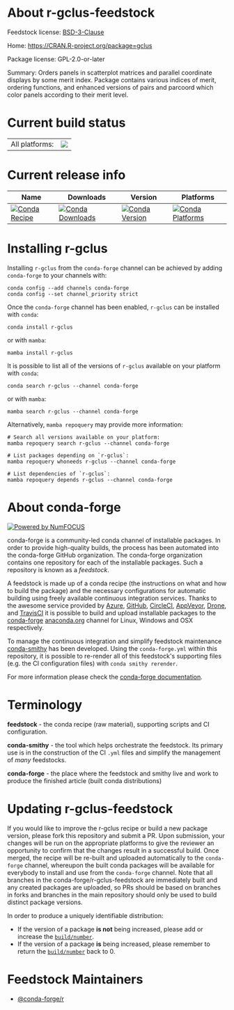 About r-gclus-feedstock
=======================

Feedstock license: [BSD-3-Clause](https://github.com/conda-forge/r-gclus-feedstock/blob/main/LICENSE.txt)

Home: https://CRAN.R-project.org/package=gclus

Package license: GPL-2.0-or-later

Summary: Orders panels in scatterplot matrices and parallel coordinate displays by some merit index. Package contains various indices of merit, ordering functions, and enhanced versions of pairs and parcoord which color panels according to their merit level.

Current build status
====================


<table><tr><td>All platforms:</td>
    <td>
      <a href="https://dev.azure.com/conda-forge/feedstock-builds/_build/latest?definitionId=1166&branchName=main">
        <img src="https://dev.azure.com/conda-forge/feedstock-builds/_apis/build/status/r-gclus-feedstock?branchName=main">
      </a>
    </td>
  </tr>
</table>

Current release info
====================

| Name | Downloads | Version | Platforms |
| --- | --- | --- | --- |
| [![Conda Recipe](https://img.shields.io/badge/recipe-r--gclus-green.svg)](https://anaconda.org/conda-forge/r-gclus) | [![Conda Downloads](https://img.shields.io/conda/dn/conda-forge/r-gclus.svg)](https://anaconda.org/conda-forge/r-gclus) | [![Conda Version](https://img.shields.io/conda/vn/conda-forge/r-gclus.svg)](https://anaconda.org/conda-forge/r-gclus) | [![Conda Platforms](https://img.shields.io/conda/pn/conda-forge/r-gclus.svg)](https://anaconda.org/conda-forge/r-gclus) |

Installing r-gclus
==================

Installing `r-gclus` from the `conda-forge` channel can be achieved by adding `conda-forge` to your channels with:

```
conda config --add channels conda-forge
conda config --set channel_priority strict
```

Once the `conda-forge` channel has been enabled, `r-gclus` can be installed with `conda`:

```
conda install r-gclus
```

or with `mamba`:

```
mamba install r-gclus
```

It is possible to list all of the versions of `r-gclus` available on your platform with `conda`:

```
conda search r-gclus --channel conda-forge
```

or with `mamba`:

```
mamba search r-gclus --channel conda-forge
```

Alternatively, `mamba repoquery` may provide more information:

```
# Search all versions available on your platform:
mamba repoquery search r-gclus --channel conda-forge

# List packages depending on `r-gclus`:
mamba repoquery whoneeds r-gclus --channel conda-forge

# List dependencies of `r-gclus`:
mamba repoquery depends r-gclus --channel conda-forge
```


About conda-forge
=================

[![Powered by
NumFOCUS](https://img.shields.io/badge/powered%20by-NumFOCUS-orange.svg?style=flat&colorA=E1523D&colorB=007D8A)](https://numfocus.org)

conda-forge is a community-led conda channel of installable packages.
In order to provide high-quality builds, the process has been automated into the
conda-forge GitHub organization. The conda-forge organization contains one repository
for each of the installable packages. Such a repository is known as a *feedstock*.

A feedstock is made up of a conda recipe (the instructions on what and how to build
the package) and the necessary configurations for automatic building using freely
available continuous integration services. Thanks to the awesome service provided by
[Azure](https://azure.microsoft.com/en-us/services/devops/), [GitHub](https://github.com/),
[CircleCI](https://circleci.com/), [AppVeyor](https://www.appveyor.com/),
[Drone](https://cloud.drone.io/welcome), and [TravisCI](https://travis-ci.com/)
it is possible to build and upload installable packages to the
[conda-forge](https://anaconda.org/conda-forge) [anaconda.org](https://anaconda.org/)
channel for Linux, Windows and OSX respectively.

To manage the continuous integration and simplify feedstock maintenance
[conda-smithy](https://github.com/conda-forge/conda-smithy) has been developed.
Using the ``conda-forge.yml`` within this repository, it is possible to re-render all of
this feedstock's supporting files (e.g. the CI configuration files) with ``conda smithy rerender``.

For more information please check the [conda-forge documentation](https://conda-forge.org/docs/).

Terminology
===========

**feedstock** - the conda recipe (raw material), supporting scripts and CI configuration.

**conda-smithy** - the tool which helps orchestrate the feedstock.
                   Its primary use is in the construction of the CI ``.yml`` files
                   and simplify the management of *many* feedstocks.

**conda-forge** - the place where the feedstock and smithy live and work to
                  produce the finished article (built conda distributions)


Updating r-gclus-feedstock
==========================

If you would like to improve the r-gclus recipe or build a new
package version, please fork this repository and submit a PR. Upon submission,
your changes will be run on the appropriate platforms to give the reviewer an
opportunity to confirm that the changes result in a successful build. Once
merged, the recipe will be re-built and uploaded automatically to the
`conda-forge` channel, whereupon the built conda packages will be available for
everybody to install and use from the `conda-forge` channel.
Note that all branches in the conda-forge/r-gclus-feedstock are
immediately built and any created packages are uploaded, so PRs should be based
on branches in forks and branches in the main repository should only be used to
build distinct package versions.

In order to produce a uniquely identifiable distribution:
 * If the version of a package **is not** being increased, please add or increase
   the [``build/number``](https://docs.conda.io/projects/conda-build/en/latest/resources/define-metadata.html#build-number-and-string).
 * If the version of a package **is** being increased, please remember to return
   the [``build/number``](https://docs.conda.io/projects/conda-build/en/latest/resources/define-metadata.html#build-number-and-string)
   back to 0.

Feedstock Maintainers
=====================

* [@conda-forge/r](https://github.com/conda-forge/r/)

